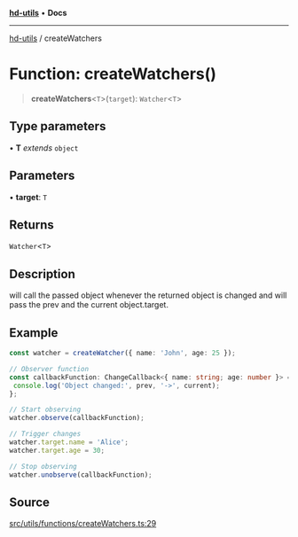 [**hd-utils**](../README.md) • **Docs**

***

[hd-utils](../globals.md) / createWatchers

# Function: createWatchers()

> **createWatchers**\<`T`\>(`target`): `Watcher`\<`T`\>

## Type parameters

• **T** *extends* `object`

## Parameters

• **target**: `T`

## Returns

`Watcher`\<`T`\>

## Description

will call the passed object whenever the returned object is changed and will pass the prev and the current object.target.

## Example

```ts
const watcher = createWatcher({ name: 'John', age: 25 });

// Observer function
const callbackFunction: ChangeCallback<{ name: string; age: number }> = (prev, current) => {
 console.log('Object changed:', prev, '->', current);
};

// Start observing
watcher.observe(callbackFunction);

// Trigger changes
watcher.target.name = 'Alice';
watcher.target.age = 30;

// Stop observing
watcher.unobserve(callbackFunction);
```

## Source

[src/utils/functions/createWatchers.ts:29](https://github.com/AhmadHddad/h-utils/blob/b1dfa95e218c9605f39fc234662ef50e62fadcb8/src/utils/functions/createWatchers.ts#L29)
